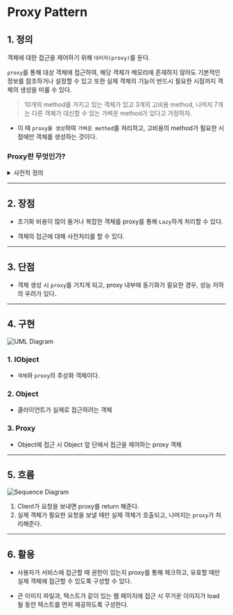 # Proxy Pattern

## 1. 정의

객체에 대한 접근을 제어하기 위해 `대리자(proxy)`를 둔다.

`proxy`를 통해 대상 객체에 접근하여, 해당 객체가 메모리에 존재하지 않아도 기본적인 정보를 참조하거나 설정할 수 있고 또한 실제 객체의 기능이 반드시 필요한 시점까지 객체의 생성을 미룰 수 있다.

> 10개의 method를 가지고 있는 객체가 있고 3개의 고비용 method, 나머지 7개는 다른 객체가 대신할 수 있는 가벼운 method가 있다고 가정하자.

- 이 때 `proxy를 생성`하여 `가벼운 method`를 처리하고, 고비용의 method가 필요한 시점에만 객체를 생성하는 것이다.

### Proxy란 무엇인가?
<details>
<summary>사전적 정의</summary>

- 선거에서 자신에게 투표하는 것과 같이 다른 사람을 `대신하여 행동`하기 위해 사람에게 부여된 권한 또는 이 권한이 부여된 사람

- 대리 운전, 구매 대행, 대리인 등에 사용된다.
</details>

---

## 2. 장점

- 초기화 비용이 많이 들거나 복잡한 객체를 proxy를 통해 `Lazy`하게 처리할 수 있다.

- 객체의 접근에 대해 사전처리를 할 수 있다.

---

## 3. 단점

- 객체 생성 시 `proxy`를 거치게 되고, proxy 내부에 동기화가 필요한 경우, 성능 저하의 우려가 있다.

---

## 4. 구현

![UML Diagram](https://reactiveprogramming.io/books/patterns/img/patterns-articles/proxy-diagram.png)

### 1. IObject
- `객체`와 `proxy`의 추상화 객체이다.

### 2. Object
- 클라이언트가 실제로 접근하려는 객체

### 3. Proxy
- Object에 접근 시 Object 앞 단에서 접근을 제어하는 proxy 객체

---

## 5. 흐름

![Sequence Diagram](https://reactiveprogramming.io/books/patterns/img/patterns-articles/proxy-sequence.png)

1. Client가 요청을 보내면 proxy를 return 해준다.
2. 실제 객체가 필요한 요청을 보낼 때만 실제 객체가 호출되고, 나머지는 `proxy`가 처리해준다. 


---

## 6. 활용

- 사용자가 서비스에 접근할 때 권한이 있는지 proxy를 통해 체크하고, 유효할 때만 실제 객체에 접근할 수 있도록 구성할 수 있다.

- 큰 이미지 파일과, 텍스트가 같이 있는 웹 페이지에 접근 시 무거운 이미지가 load 될 동안 텍스트를 먼저 제공하도록 구성한다.  
